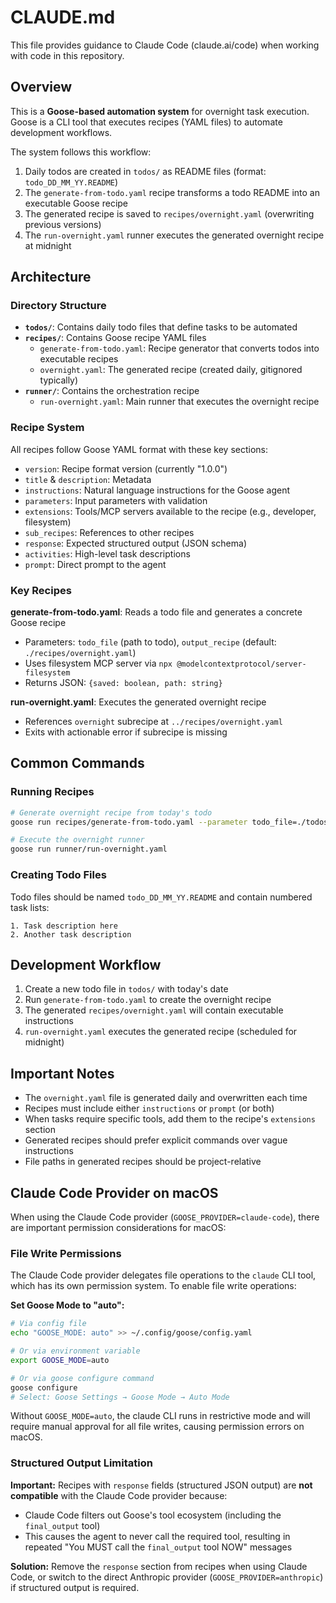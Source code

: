 # CLAUDE.md

This file provides guidance to Claude Code (claude.ai/code) when working with code in this repository.

## Overview

This is a **Goose-based automation system** for overnight task execution. Goose is a CLI tool that executes recipes (YAML files) to automate development workflows.

The system follows this workflow:
1. Daily todos are created in `todos/` as README files (format: `todo_DD_MM_YY.README`)
2. The `generate-from-todo.yaml` recipe transforms a todo README into an executable Goose recipe
3. The generated recipe is saved to `recipes/overnight.yaml` (overwriting previous versions)
4. The `run-overnight.yaml` runner executes the generated overnight recipe at midnight

## Architecture

### Directory Structure

- **`todos/`**: Contains daily todo files that define tasks to be automated
- **`recipes/`**: Contains Goose recipe YAML files
  - `generate-from-todo.yaml`: Recipe generator that converts todos into executable recipes
  - `overnight.yaml`: The generated recipe (created daily, gitignored typically)
- **`runner/`**: Contains the orchestration recipe
  - `run-overnight.yaml`: Main runner that executes the overnight recipe

### Recipe System

All recipes follow Goose YAML format with these key sections:
- `version`: Recipe format version (currently "1.0.0")
- `title` & `description`: Metadata
- `instructions`: Natural language instructions for the Goose agent
- `parameters`: Input parameters with validation
- `extensions`: Tools/MCP servers available to the recipe (e.g., developer, filesystem)
- `sub_recipes`: References to other recipes
- `response`: Expected structured output (JSON schema)
- `activities`: High-level task descriptions
- `prompt`: Direct prompt to the agent

### Key Recipes

**generate-from-todo.yaml**: Reads a todo file and generates a concrete Goose recipe
- Parameters: `todo_file` (path to todo), `output_recipe` (default: `./recipes/overnight.yaml`)
- Uses filesystem MCP server via `npx @modelcontextprotocol/server-filesystem`
- Returns JSON: `{saved: boolean, path: string}`

**run-overnight.yaml**: Executes the generated overnight recipe
- References `overnight` subrecipe at `../recipes/overnight.yaml`
- Exits with actionable error if subrecipe is missing

## Common Commands

### Running Recipes

```bash
# Generate overnight recipe from today's todo
goose run recipes/generate-from-todo.yaml --parameter todo_file=./todos/todo_27_10_25.README

# Execute the overnight runner
goose run runner/run-overnight.yaml
```

### Creating Todo Files

Todo files should be named `todo_DD_MM_YY.README` and contain numbered task lists:
```
1. Task description here
2. Another task description
```

## Development Workflow

1. Create a new todo file in `todos/` with today's date
2. Run `generate-from-todo.yaml` to create the overnight recipe
3. The generated `recipes/overnight.yaml` will contain executable instructions
4. `run-overnight.yaml` executes the generated recipe (scheduled for midnight)

## Important Notes

- The `overnight.yaml` file is generated daily and overwritten each time
- Recipes must include either `instructions` or `prompt` (or both)
- When tasks require specific tools, add them to the recipe's `extensions` section
- Generated recipes should prefer explicit commands over vague instructions
- File paths in generated recipes should be project-relative

## Claude Code Provider on macOS

When using the Claude Code provider (`GOOSE_PROVIDER=claude-code`), there are important permission considerations for macOS:

### File Write Permissions

The Claude Code provider delegates file operations to the `claude` CLI tool, which has its own permission system. To enable file write operations:

**Set Goose Mode to "auto":**
```bash
# Via config file
echo "GOOSE_MODE: auto" >> ~/.config/goose/config.yaml

# Or via environment variable
export GOOSE_MODE=auto

# Or via goose configure command
goose configure
# Select: Goose Settings → Goose Mode → Auto Mode
```

Without `GOOSE_MODE=auto`, the claude CLI runs in restrictive mode and will require manual approval for all file writes, causing permission errors on macOS.

### Structured Output Limitation

**Important:** Recipes with `response` fields (structured JSON output) are **not compatible** with the Claude Code provider because:
- Claude Code filters out Goose's tool ecosystem (including the `final_output` tool)
- This causes the agent to never call the required tool, resulting in repeated "You MUST call the `final_output` tool NOW" messages

**Solution:** Remove the `response` section from recipes when using Claude Code, or switch to the direct Anthropic provider (`GOOSE_PROVIDER=anthropic`) if structured output is required.

